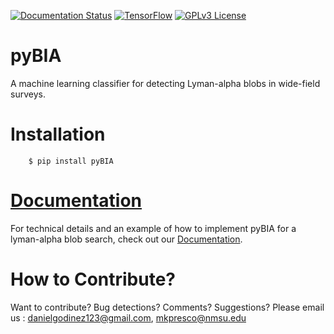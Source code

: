 [![Documentation Status](https://readthedocs.org/projects/pybia/badge/?version=latest)](https://pybia.readthedocs.io/en/latest/?badge=latest)
[![TensorFlow](https://img.shields.io/badge/TensorFlow-2.6-orange.svg)](https://tensorflow.org)
[![GPLv3 License](https://img.shields.io/badge/License-GPL%20v3-yellow.svg)](https://opensource.org/licenses/LGPL-3.0)


# pyBIA

A machine learning classifier for detecting Lyman-alpha blobs in wide-field surveys.

# Installation

```
    $ pip install pyBIA
```

# [Documentation](https://pybia.readthedocs.io/en/latest/)

For technical details and an example of how to implement pyBIA for a lyman-alpha blob search, check out our [Documentation](https://pybia.readthedocs.io/en/latest/).


# How to Contribute?

Want to contribute? Bug detections? Comments? Suggestions? Please email us : danielgodinez123@gmail.com, mkpresco@nmsu.edu
